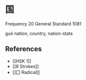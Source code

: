 # 国
Frequency 20
General Standard 1081

guó
nation, country, nation-state

## References
- [[HSK 1]]
- [[8 Strokes]]
- [[囗 Radical]]